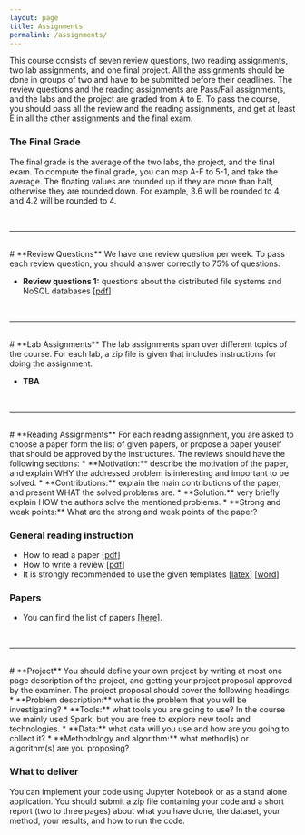 ```yaml
---
layout: page
title: Assignments 
permalink: /assignments/
---
```

This course consists of seven review questions, two reading assignments, two lab assignments, and one final project. All the assignments should be done in groups of two and have to be submitted before their deadlines. 
The review questions and the reading assignments are Pass/Fail assignments, and the labs and the project are graded from A to E. To pass the course, you should pass all the review and the reading assignments, and
get at least E in all the other assignments and the final exam.

### The Final Grade
The final grade is the average of the two labs, the project, and the final exam. To compute the final grade, you can map A-F to 5-1, and take the average. The floating values are rounded up if they are more than
half, otherwise they are rounded down. For example, 3.6 will be rounded to 4, and 4.2 will be rounded to 4.

<br>
<hr>
<br>
# **Review Questions**
We have one review question per week. To pass each review question, you should answer correctly to 75% of questions.

* **Review questions 1:** questions about the distributed file systems and NoSQL databases [[pdf](/assignments/review_questions1.pdf)]

<br>
<hr>
<br>
# **Lab Assignments**
The lab assignments span over different topics of the course. For each lab, a zip file is given that includes instructions for doing the assignment.

* **TBA**

<br>
<hr>
<br>
# **Reading Assignments**
For each reading assignment, you are asked to choose a paper form the list of given papers, or propose a paper youself that should be approved by the instructures.
The reviews should have the following sections:
* **Motivation:** describe the motivation of the paper, and explain WHY the addressed problem is interesting and important to be solved.
* **Contributions:** explain the main contributions of the paper, and present WHAT the solved problems are.
* **Solution:** very briefly explain HOW the authors solve the mentioned problems.
* **Strong and weak points:** What are the strong and weak points of the paper? 

### General reading instruction
* How to read a paper [[pdf](/papers/paper-reading.pdf)]
* How to write a review [[pdf](/papers/review-writing.pdf)]
* It is strongly recommended to use the given templates [[latex](/papers/latex_template.tex)] [[word](/papers/word_template.doc)]

### Papers
* You can find the list of papers [[here](https://kth.instructure.com/courses/12366/files/folder/Reading%20Assignment%20Papers)].

<br>
<hr>
<br>
# **Project**
You should define your own project by writing at most one page description of the project, and getting your project proposal approved by the examiner. The project proposal should cover the following headings:
* **Problem description:** what is the problem that you will be investigating?
* **Tools:** what tools you are going to use? In the course we mainly used Spark, but you are free to explore new tools and technologies.
* **Data:** what data will you use and how are you going to collect it? 
* **Methodology and algorithm:** what method(s) or algorithm(s) are you proposing? 

### What to deliver
You can implement your code using Jupyter Notebook or as a stand alone application. You should submit a zip file containing your code and a short report (two to three pages) about what you have done, the dataset, your method, your results, and how to run the code.
